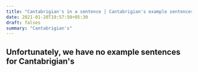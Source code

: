 ```yaml
---
title: "Cantabrigian's in a sentence | Cantabrigian's example sentences"
date: 2021-01-20T19:57:50+05:30
draft: falses
summary: "Cantabrigian's"
---
```

## Unfortunately, we have no example sentences for Cantabrigian's                 
